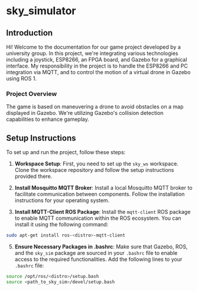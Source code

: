 # sky_simulator

## Introduction

Hi! Welcome to the documentation for our game project developed by a university group. In this project, we're integrating various technologies including a joystick, ESP8266, an FPGA board, and Gazebo for a graphical interface. My responsibility in the project is to handle the ESP8266 and PC integration via MQTT, and to control the motion of a virtual drone in Gazebo using ROS 1.

### Project Overview

The game is based on maneuvering a drone to avoid obstacles on a map displayed in Gazebo. We're utilizing Gazebo's collision detection capabilities to enhance gameplay.

## Setup Instructions

To set up and run the project, follow these steps:

1. **Workspace Setup**: First, you need to set up the `sky_ws` workspace. Clone the workspace repository and follow the setup instructions provided there.

2. **Install Mosquitto MQTT Broker**: Install a local Mosquitto MQTT broker to facilitate communication between components. Follow the installation instructions for your operating system.

3. **Install MQTT-Client ROS Package**: Install the `mqtt-client` ROS package to enable MQTT communication within the ROS ecosystem. You can install it using the following command:

```bash
sudo apt-get install ros-<distro>-mqtt-client
```

5. **Ensure Necessary Packages in .bashrc**: Make sure that Gazebo, ROS, and the `sky_sim` package are sourced in your `.bashrc` file to enable access to the required functionalities. Add the following lines to your `.bashrc` file:

```bash
source /opt/ros/<distro>/setup.bash
source <path_to_sky_sim>/devel/setup.bash
```
